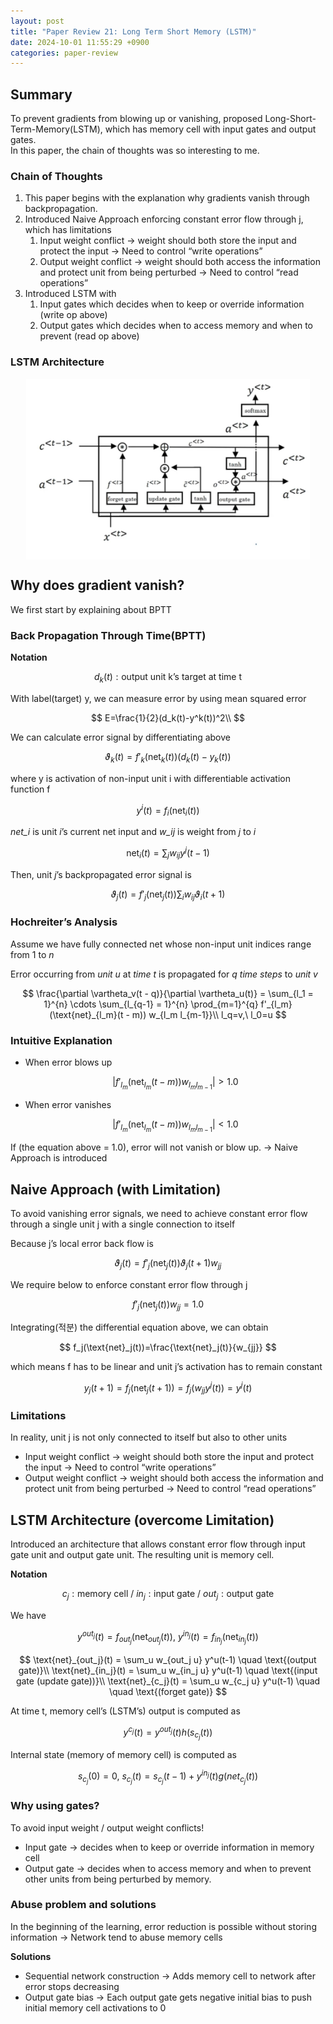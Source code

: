 ```yaml
---
layout: post
title: "Paper Review 21: Long Term Short Memory (LSTM)"
date: 2024-10-01 11:55:29 +0900
categories: paper-review
---
```



## Summary

To prevent gradients from blowing up or vanishing, proposed Long-Short-Term-Memory(LSTM), which has memory cell with input gates and output gates.    
In this paper, the chain of thoughts was so interesting to me.

### Chain of Thoughts

1. This paper begins with the explanation why gradients vanish through backpropagation. 
2. Introduced Naive Approach enforcing constant error flow through j, which has limitations
    1. Input weight conflict → weight should both store the input and protect the input → Need to control “write operations”
    2. Output weight conflict → weight should both access the information and protect unit from being perturbed → Need to control “read operations”
3. Introduced LSTM with 
    1. Input gates which decides when to keep or override information (write op above)
    2. Output gates which decides when to access memory and when to prevent (read op above)

### LSTM Architecture

<img src="/public/img/lstm.png" style="display: block; margin: auto;" width="90%" />

## Why does gradient vanish?

We first start by explaining about BPTT

### **Back Propagation Through Time(BPTT)**

**Notation**

$$
d_k(t):\text{output unit k's target at time t}
$$

With label(target) y, we can measure error by using mean squared error

$$
E=\frac{1}{2}(d_k(t)-y^k(t))^2\\
$$

We can calculate error signal by differentiating above

$$
\vartheta_k(t) = f'_k(\text{net}_k(t)) (d_k(t) - y_k(t))
$$

where y is activation of non-input unit i with differentiable activation function f

$$
y^i(t) = f_i(\text{net}_i(t))
$$

*net_i* is unit *i*’s current net input and *w_ij* is weight from *j* to *i*

$$
\text{net}_i(t) = \sum_j w_{ij} y^j(t-1)
$$

Then, unit *j*’s backpropagated error signal is

$$
\vartheta_j(t) = f'_j(\text{net}_j(t)) \sum_i w_{ij} \vartheta_i(t+1)
$$

### Hochreiter’s Analysis

Assume we have fully connected net whose non-input unit indices range from 1 to *n*

Error occurring from *unit u* at *time t* is propagated for *q time steps* to *unit v*

$$
\frac{\partial \vartheta_v(t - q)}{\partial \vartheta_u(t)} = \sum_{l_1 = 1}^{n} \cdots \sum_{l_{q-1} = 1}^{n} \prod_{m=1}^{q} f'_{l_m}(\text{net}_{l_m}(t - m)) w_{l_m l_{m-1}}\\
l_q=v,\ l_0=u
$$

### Intuitive Explanation

- When error blows up
    
    $$
    | f'_{l_m}(\text{net}_{l_m}(t - m)) w_{l_m l_{m-1}} | > 1.0
    $$
    
- When error vanishes
    
    $$
    | f'_{l_m}(\text{net}_{l_m}(t - m)) w_{l_m l_{m-1}} | < 1.0
    $$
    

If (the equation above = 1.0), error will not vanish or blow up. → Naive Approach is introduced

## Naive Approach (with Limitation)

To avoid vanishing error signals, we need to achieve constant error flow through a single unit j with a single connection to itself

Because j’s local error back flow is

$$
\vartheta_j(t) = f'_j(\text{net}_j(t)) \vartheta_j(t+1) w_{jj}
$$

We require below to enforce constant error flow through j

$$
f'_j(\text{net}_j(t))w_{jj}=1.0
$$

Integrating(적분) the differential equation above, we can obtain

$$
f_j(\text{net}_j(t))=\frac{\text{net}_j(t)}{w_{jj}}
$$

which means f has to be linear and unit j’s activation has to remain constant

$$
y_j(t+1)=f_j(\text{net}_j(t+1))=f_j(w_{jj}y^j(t))=y^j(t)
$$

### Limitations

In reality, unit j is not only connected to itself but also to other units

- Input weight conflict → weight should both store the input and protect the input → Need to control “write operations”
- Output weight conflict → weight should both access the information and protect unit from being perturbed → Need to control “read operations”

## LSTM Architecture (overcome Limitation)

Introduced an architecture that allows constant error flow through input gate unit and output gate unit. The resulting unit is memory cell.

**Notation**

$$
c_j:\text{memory cell}\ /\ in_j:\text{input gate}\ /\ out_j:\text{output gate}
$$

We have

$$
y^{out_j}(t) = f_{out_j}(\text{net}_{out_j}(t)), \ y^{in_j}(t) = f_{in_j}(\text{net}_{in_j}(t))
$$

$$
\text{net}_{out_j}(t) = \sum_u w_{out_j u} y^u(t-1) \quad \text{(output gate)}\\
\text{net}_{in_j}(t) = \sum_u w_{in_j u} y^u(t-1) \quad \text{(input gate (update gate))}\\
\text{net}_{c_j}(t) = \sum_u w_{c_j u} y^u(t-1) \quad \quad \text{(forget gate)}
$$

At time t, memory cell’s (LSTM’s) output is computed as

$$
y^{c_j}(t)=y^{out_j}(t)h(s_{c_j}(t))
$$

Internal state (memory of memory cell) is computed as

$$
s_{c_j}(0)=0, \ s_{c_j}(t)=s_{c_j}(t-1)+y^{in_j}(t)g(net_{c_j}(t))
$$

### Why using gates?

To avoid input weight / output weight conflicts!

- Input gate → decides when to keep or override information in memory cell
- Output gate → decides when to access memory and when to prevent other units from being perturbed by memory.

### Abuse problem and solutions

In the beginning of the learning, error reduction is possible without storing information 
→ Network tend to abuse memory cells

**Solutions**

- Sequential network construction → Adds memory cell to network after error stops decreasing
- Output gate bias → Each output gate gets negative initial bias to push initial memory cell activations to 0
